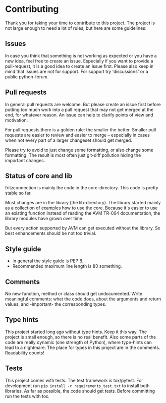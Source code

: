# Contributing

Thank you for taking your time to contribute to this project.
The project is not large enough to need a lot of rules, but here are some guidelines:


## Issues

In case you think that something is not working as expected or you have a new idea, feel free to create an issue. Especially if you want to provide a pull-request, it is a good idea to create an issue first. Please also keep in mind that issues are not for support. For support try 'discussions' or a public python-forum.


## Pull requests

In general pull requests are welcome. But please create an issue first before putting too much work into a pull request that may not get merged at the end, for whatever reason. An issue can help to clarify points of view and motivation.

For pull requests there is a golden rule: the smaller the better. Smaller pull requests are easier to review and easier to merge – especially in cases when not every part of a larger changeset should get merged.

Please try to avoid to just change some formatting, or also change some formatting. The result is most often just git-diff pollution hiding the important changes.


## Status of core and lib

fritzconnection is mainly the code in the core-directory. This code is pretty stable so far.

Most changes are in the library (the lib-directory). The library started mainly as a collection of examples how to use the core. Because it's easier to use an existing function instead of reading the AVM TR-064 documentation, the library modules have grown over time.

But every action supported by AVM can get executed without the library. So best enhancements should be not too trivial.


## Style guide

- In general the style guide is PEP 8.
- Recommended maximum line length is 80 something.


## Comments

No new function, method or class should get undocumented. Write meaningful comments: what the code does, about the arguments and return values, and -important- the corresponding types.


## Type hints

This project started long ago without type hints. Keep it this way. The project is small enough, so there is no real benefit. Also some parts of the code are really dynamic (one strength of Python), where type-hints can lead to a nightmare. The place for types in this project are in the comments. Readability counts!


## Tests

This project comes with tests. The test framework is tox/pytest. For development run `pip install -r requirements_test.txt` to install both libraries. As far as possible, the code should get tests. Before committing run the tests with tox.

